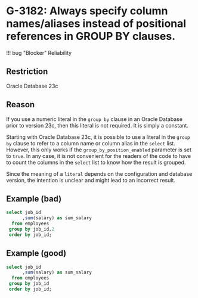 # G-3182: Always specify column names/aliases instead of positional references in GROUP BY clauses.

!!! bug "Blocker"
    Reliability

## Restriction

Oracle Database 23c

## Reason

If you use a numeric literal in the `group by` clause in an Oracle Database prior to version 23c, then this literal is not required. It is simply a constant.

Starting with Oracle Database 23c, it is possible to use a literal in the `group by` clause to refer to a column name or column alias in the `select` list. However, this only works if the `group_by_position_enabled` parameter is set to `true`. In any case, it is not convenient for the readers of the code to have to count the columns in the `select` list to know how the result is grouped.

Since the meaning of a `literal` depends on the configuration and database version, the intention is unclear and might lead to an incorrect result.

## Example (bad)

``` sql
select job_id
      ,sum(salary) as sum_salary
  from employees
 group by job_id,2
 order by job_id;
```

## Example (good)

``` sql
select job_id
      ,sum(salary) as sum_salary
  from employees
 group by job_id
 order by job_id;
```